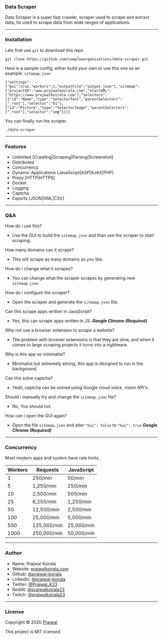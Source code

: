 ### Data Scraper
Data Scraper is a super fast crawler, scraper used to scrape and extract data, Its used to scrape data from wide ranges of applications.

---
### Installation

Lets first use `git` to download this repo
```
git clone https://github.com/complexorganizations/data-scraper.git
```
Here is a sample config, either build your own or use this one as an example. `sitemap.json`
```
{"settings":{"gui":true,"workers":1,"outputFile":"output.json"},"sitemap":{"projectID":"www.prajwalkoirala.com","startURL":["https://www.prajwalkoirala.com"],"selectors":[{"id":"Name","type":"SelectorText","parentSelectors":["_root"],"selector":"h1"},{"id":"Picture","type":"SelectorImage","parentSelectors":["_root"],"selector":"img"}]}}
```
You can finally run the scraper.
```
./data-scraper
```

---
### Features
- Unlimited [Crawling|Scraping|Parsing|Screenshot]
- Distributed
- Concurrency
- Dynamic Applications [JavaScript|ASP|AJAX|PHP]
- Proxy [HTTP|HTTPS]
- Docker
- Logging
- Captcha
- Exports [JSON|XML|CSV]

---
### Q&A

How do i use this?
- Use the GUI to build the `sitemap.json` and than use the scraper to start scraping.

How many domains can it scrape?
- This will scrape as many domains as you like.

How do i change what it scrapes?
- You can change what the scraper scrapes by generating new `sitemap.json`

How do i configure the scraper?
- Open the scraper and generate the `sitemap.json` file. 

Can this scrape apps written in JavaScript?
- Yes, this can scrape apps written in JS. ***Google Chrome (Required)***

Why not use a browser extension to scrape a website?
- The problem with browser extensions is that they are slow, and when it comes to large scraping projects it turns into a nightmare.

Why is this app so minimalist?
- Minimalist but extremely strong, this app is designed to run in the background.

Can this solve captcha?
- Yeah, captcha can be solved using Google cloud voice, vision API's.

Should i manually try and change the `sitemap.json` file?
- No, You should not.

How can i open the GUI again?
- Open the file `sitemap.json` and alter `"Gui": false` to `"Gui": true` ***Google Chrome (Required)***

---
### Concurrency
Most modern apps and system have rate limits.

| Workers         | Requests           | JavaScript         |
| --------------  | ------------------ | ------------------ |
| 1               | 250/min            | 50/min             |
| 5               | 1,250/min          | 250/min            |
| 10              | 2,500/min          | 500/min            |
| 25              | 6,250/min          | 1,250/min          |
| 50              | 12,500/min         | 2,500/min          |
| 100             | 25,000/min         | 5,000/min          |
| 500             | 125,000/min        | 25,000/min         |
| 1000            | 250,000/min        | 50,000/min         |

---
### Author

* Name: Prajwal Koirala
* Website: [prajwalkoirala.com](https://www.prajwalkoirala.com)
* Github: [@prajwal-koirala](https://github.com/prajwal-koirala)
* LinkedIn: [@prajwal-koirala](https://www.linkedin.com/in/prajwal-koirala)
* Twitter: [@Prajwal_K23](https://twitter.com/Prajwal_K23)
* Reddit: [@prajwalkoirala23](https://www.reddit.com/user/prajwalkoirala23)
* Twitch: [@prajwalkoirala23](https://www.twitch.tv/prajwalkoirala23)

---
### License

Copyright © 2020 [Prajwal](https://github.com/prajwal-koirala)

This project is MIT licensed.
